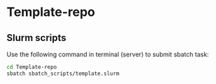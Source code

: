 # Template-repo









## Slurm scripts



Use the following command in terminal (server) to submit sbatch task:

```bash
cd Template-repo
sbatch sbatch_scripts/template.slurm
```


